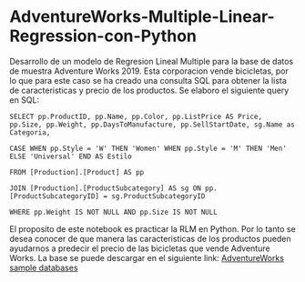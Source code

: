 # AdventureWorks-Multiple-Linear-Regression-con-Python

Desarrollo de un modelo de Regresion Lineal Multiple para la base de datos de muestra Adventure Works 2019. Esta corporacion vende bicicletas, por lo que para este caso se ha creado una consulta SQL para obtener la lista de caracteristicas y precio de los productos. Se elaboro el siguiente query en SQL:

    SELECT pp.ProductID, pp.Name, pp.Color, pp.ListPrice AS Price, pp.Size, pp.Weight, pp.DaysToManufacture, pp.SellStartDate, sg.Name as Categoria,

    CASE WHEN pp.Style = 'W' THEN 'Women' WHEN pp.Style = 'M' THEN 'Men' ELSE 'Universal' END AS Estilo

    FROM [Production].[Product] AS pp

    JOIN [Production].[ProductSubcategory] AS sg ON pp.[ProductSubcategoryID] = sg.ProductSubcategoryID

    WHERE pp.Weight IS NOT NULL AND pp.Size IS NOT NULL


El proposito de este notebook es practicar la RLM en Python. Por lo tanto se desea conocer de que manera las caracteristicas de los productos pueden ayudarnos a predecir el precio de las bicicletas que vende Adventure Works. La base se puede descargar en el siguiente link: [AdventureWorks sample databases](https://learn.microsoft.com/en-us/sql/samples/adventureworks-install-configure?view=sql-server-ver16&tabs=ssms)
